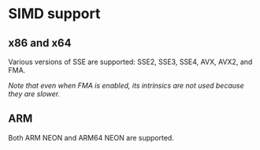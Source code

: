 # SIMD support

## x86 and x64

Various versions of SSE are supported: SSE2, SSE3, SSE4, AVX, AVX2, and FMA.

*Note that even when FMA is enabled, its intrinsics are not used because they are slower.*

## ARM

Both ARM NEON and ARM64 NEON are supported.

